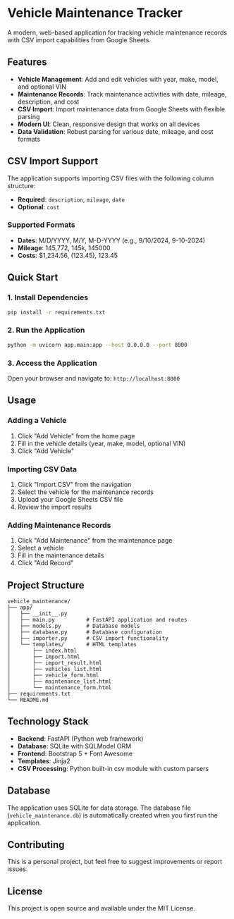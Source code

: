# Vehicle Maintenance Tracker

A modern, web-based application for tracking vehicle maintenance records with CSV import capabilities from Google Sheets.

## Features

- **Vehicle Management**: Add and edit vehicles with year, make, model, and optional VIN
- **Maintenance Records**: Track maintenance activities with date, mileage, description, and cost
- **CSV Import**: Import maintenance data from Google Sheets with flexible parsing
- **Modern UI**: Clean, responsive design that works on all devices
- **Data Validation**: Robust parsing for various date, mileage, and cost formats

## CSV Import Support

The application supports importing CSV files with the following column structure:

- **Required**: `description`, `mileage`, `date`
- **Optional**: `cost`

### Supported Formats

- **Dates**: M/D/YYYY, M/Y, M-D-YYYY (e.g., 9/10/2024, 9-10-2024)
- **Mileage**: 145,772, 145k, 145000
- **Costs**: $1,234.56, (123.45), 123.45

## Quick Start

### 1. Install Dependencies

```bash
pip install -r requirements.txt
```

### 2. Run the Application

```bash
python -m uvicorn app.main:app --host 0.0.0.0 --port 8000
```

### 3. Access the Application

Open your browser and navigate to: `http://localhost:8000`

## Usage

### Adding a Vehicle

1. Click "Add Vehicle" from the home page
2. Fill in the vehicle details (year, make, model, optional VIN)
3. Click "Add Vehicle"

### Importing CSV Data

1. Click "Import CSV" from the navigation
2. Select the vehicle for the maintenance records
3. Upload your Google Sheets CSV file
4. Review the import results

### Adding Maintenance Records

1. Click "Add Maintenance" from the maintenance page
2. Select a vehicle
3. Fill in the maintenance details
4. Click "Add Record"

## Project Structure

```
vehicle_maintenance/
├── app/
│   ├── __init__.py
│   ├── main.py          # FastAPI application and routes
│   ├── models.py        # Database models
│   ├── database.py      # Database configuration
│   ├── importer.py      # CSV import functionality
│   └── templates/       # HTML templates
│       ├── index.html
│       ├── import.html
│       ├── import_result.html
│       ├── vehicles_list.html
│       ├── vehicle_form.html
│       ├── maintenance_list.html
│       └── maintenance_form.html
├── requirements.txt
└── README.md
```

## Technology Stack

- **Backend**: FastAPI (Python web framework)
- **Database**: SQLite with SQLModel ORM
- **Frontend**: Bootstrap 5 + Font Awesome
- **Templates**: Jinja2
- **CSV Processing**: Python built-in csv module with custom parsers

## Database

The application uses SQLite for data storage. The database file (`vehicle_maintenance.db`) is automatically created when you first run the application.

## Contributing

This is a personal project, but feel free to suggest improvements or report issues.

## License

This project is open source and available under the MIT License.
